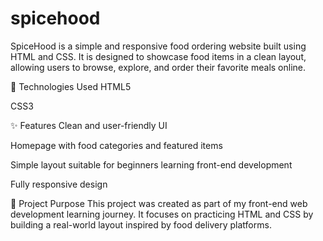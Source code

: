 # spicehood

SpiceHood is a simple and responsive food ordering website built using HTML and CSS. It is designed to showcase food items in a clean layout, allowing users to browse, explore, and order their favorite meals online.

🔧 Technologies Used
HTML5

CSS3

✨ Features
Clean and user-friendly UI

Homepage with food categories and featured items

Simple layout suitable for beginners learning front-end development

Fully responsive design

📌 Project Purpose
This project was created as part of my front-end web development learning journey. It focuses on practicing HTML and CSS by building a real-world layout inspired by food delivery platforms.
